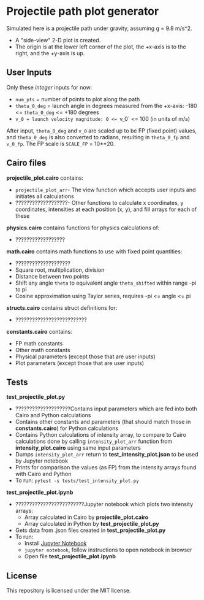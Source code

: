 # Projectile path plot generator

Simulated here is a projectile path under gravity, assuming g = 9.8 m/s^2. 
- A "side-view" 2-D plot is created. 
- The origin is at the lower left corner of the plot, the +x-axis is to the right, and the +y-axis is up. 


## User Inputs

Only these *integer* inputs for now:
- `num_pts` = number of points to plot along the path
- `theta_0_deg` = launch angle in degrees measured from the +x-axis: -180 <= `theta_0_deg` <= +180 degrees
- `v_0 = launch velocity magnitude: 0 <= `v_0` <= 100 (in units of m/s)

After input, `theta_0_deg` and `v_0` are scaled up to be FP (fixed point) values, and `theta_0_deg` is also converted to radians, resulting in `theta_0_fp` and `v_0_fp`. The FP scale is `SCALE_FP` = 10**20.


## Cairo files

**projectile_plot.cairo** contains:
- `projectile_plot_arr`- The view function which accepts user inputs and initiates all calculations
- ???????????????????- Other functions to calculate x coordinates, y coordinates, intensities at each position (x, y), and fill arrays for each of these

**physics.cairo** contains functions for physics calculations of: 
- ??????????????????

**math.cairo** contains math functions to use with fixed point quantities: 
- ????????????????????
- Square root, multiplication, division
- Distance between two points
- Shift any angle `theta` to equivalent angle `theta_shifted` within range -pi to pi
- Cosine approximation using Taylor series, requires -pi <= angle <= pi

**structs.cairo** contains struct definitions for: 
- ??????????????????????????

**constants.cairo** contains: 
- FP math constants
- Other math constants
- Physical parameters (except those that are user inputs)
- Plot parameters (except those that are user inputs)


## Tests

**test_projectile_plot.py**
- ????????????????????Contains input parameters which are fed into both Cairo and Python calculations
- Contains other constants and parameters (that should match those in **constants.cairo**) for Python calculations 
- Contains Python calculations of intensity array, to compare to Cairo calculations done by calling `intensity_plot_arr` function from **intensity_plot.cairo** using same input parameters
- Dumps `intensity_plot_arr` return to **test_intensity_plot.json** to be used by Jupyter notebook
- Prints for comparison the values (as FP) from the intensity arrays found with Cairo and Python
- To run: `pytest -s tests/test_intensity_plot.py`


**test_projectile_plot.ipynb**
- ?????????????????????????Jupyter notebook which plots two intensity arrays:
    - Array calculated in Cairo by **projectile_plot.cairo**
    - Array calculated in Python by **test_projectile_plot.py**
- Gets data from .json files created in **test_projectile_plot.py**
- To run:
    - Install [Jupyter Notebook](https://jupyter.org/install)
    - `jupyter notebook`, follow instructions to open notebook in browser
    - Open file **test_projectile_plot.ipynb**


## License

This repository is licensed under the MIT license.